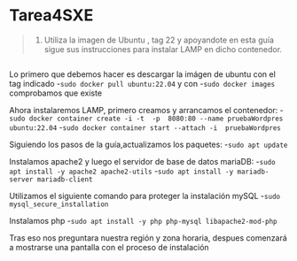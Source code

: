 # Tarea4SXE

>1. Utiliza la imagen de Ubuntu , tag 22 y apoyandote en esta guía sigue sus instrucciones para instalar LAMP en dicho contenedor.
```
```
Lo primero que debemos hacer es descargar la imágen de ubuntu con el tag indicado
-`sudo docker pull ubuntu:22.04` y con -`sudo docker images` comprobamos que existe

Ahora instalaremos LAMP, primero creamos y arrancamos el  contenedor:
-`sudo docker container create -i -t  -p  8080:80 --name pruebaWordpres ubuntu:22.04`
-`sudo docker container start --attach -i  pruebaWordpres`

Siguiendo los pasos de la guía,actualizamos los paquetes:
-`sudo apt update`

Instalamos apache2 y luego el servidor de base de datos mariaDB:
-`sudo apt install -y apache2 apache2-utils`
-`sudo apt install -y mariadb-server mariadb-client`


Utilizamos el siguiente comando para proteger la instalación mySQL
-`sudo mysql_secure_installation`

Instalamos php
-`sudo apt install -y php php-mysql libapache2-mod-php`

Tras eso nos preguntara nuestra región y zona horaria, despues comenzará a mostrarse una pantalla con el proceso de instalación
<img fotoinstalacionnphp>
